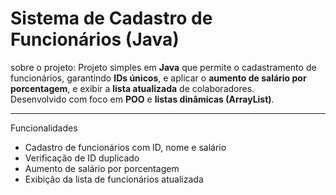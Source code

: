 # Sistema de Cadastro de Funcionários (Java)

sobre o projeto:
Projeto simples em **Java** que permite o cadastramento de funcionários, garantindo **IDs únicos**, e aplicar o **aumento de salário por porcentagem**, e exibir a **lista atualizada** de colaboradores.  
Desenvolvido com foco em **POO** e **listas dinâmicas (ArrayList)**.

---

  Funcionalidades
- Cadastro de funcionários com ID, nome e salário  
- Verificação de ID duplicado  
- Aumento de salário por porcentagem  
- Exibição da lista de funcionários atualizada  

